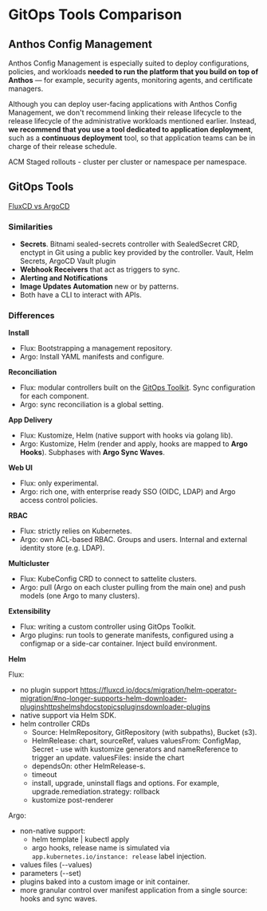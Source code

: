 # GitOps Tools Comparison

## Anthos Config Management
Anthos Config Management is especially suited to deploy configurations,
policies, and workloads **needed to run the platform that you build
on top of Anthos** — for example, security agents, monitoring agents,
and certificate managers.

Although you can deploy user-facing applications with Anthos Config
Management, we don't recommend linking their release lifecycle
to the release lifecycle of the administrative workloads mentioned earlier.
Instead, **we recommend that you use a tool dedicated to
application deployment**, such as a **continuous deployment** tool,
so that application teams can be in charge of their release schedule.

ACM Staged rollouts - cluster per cluster or namespace per namespace.


## GitOps Tools

[FluxCD vs ArgoCD](https://thenewstack.io/gitops-on-kubernetes-deciding-between-argo-cd-and-flux/)

### Similarities

- **Secrets**. Bitnami sealed-secrets controller with SealedSecret CRD,
  enctypt in Git using a public key provided by the controller.
  Vault, Helm Secrets, ArgoCD Vault plugin
- **Webhook Receivers** that act as triggers to sync.
- **Alerting and Notifications**
- **Image Updates Automation** new or by patterns.
- Both have a CLI to interact with APIs.

### Differences

**Install**
- Flux: Bootstrapping a management repository.
- Argo: Install YAML manifests and configure.

**Reconciliation**
- Flux: modular controllers built on the [GitOps Toolkit](https://fluxcd.io/docs/components/).
  Sync configuration for each component.
- Argo: sync reconciliation is a global setting.

**App Delivery**
- Flux: Kustomize, Helm (native support with hooks via golang lib).
- Argo: Kustomize, Helm (render and apply, hooks are mapped to **Argo Hooks**).
  Subphases with **Argo Sync Waves**.
  
**Web UI**
- Flux: only experimental.
- Argo: rich one, with enterprise ready SSO (OIDC, LDAP)
  and Argo access control policies.
  
**RBAC**
- Flux: strictly relies on Kubernetes.
- Argo: own ACL-based RBAC. Groups and users.
  Internal and external identity store (e.g. LDAP).
  
**Multicluster**
- Flux: KubeConfig CRD to connect to sattelite clusters.
- Argo: pull (Argo on each cluster pulling from the main one)
  and push models (one Argo to many clusters).
  
**Extensibility**
- Flux: writing a custom controller using GitOps Toolkit.
- Argo plugins: run tools to generate manifests, configured using
  a configmap or a side-car container.
  Inject build environment.
  
**Helm**

Flux:
- no plugin support https://fluxcd.io/docs/migration/helm-operator-migration/#no-longer-supports-helm-downloader-pluginshttpshelmshdocstopicspluginsdownloader-plugins
- native support via Helm SDK.
- helm controller CRDs
  * Source: HelmRepository, GitRepository (with subpaths), Bucket (s3).
  * HelmRelease: chart, sourceRef, values
    valuesFrom: ConfigMap, Secret - use with kustomize generators and nameReference
    to trigger an update.
    valuesFiles: inside the chart
  * dependsOn: other HelmRelease-s.
  * timeout
  * install, upgrade, uninstall flags and options. For example,
    upgrade.remediation.strategy: rollback
  * kustomize post-renderer

Argo:
- non-native support:
  * helm template | kubectl apply
  * argo hooks, release name is simulated
    via `app.kubernetes.io/instance: release` label injection.
- values files (--values)
- parameters (--set)
- plugins baked into a custom image or init container.
- more granular control over manifest application from a single source:
  hooks and sync waves.

